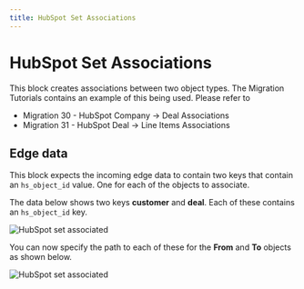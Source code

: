 ```yaml
---
title: HubSpot Set Associations
---
```


# HubSpot Set Associations

This block creates associations between two object types. 
The Migration Tutorials contains an example of this being used. 
Please refer to 

- Migration 30 - HubSpot Company -> Deal Associations
- Migration 31 - HubSpot Deal -> Line Items Associations

## Edge data
This block expects the incoming edge data to contain two keys that contain an `hs_object_id` value. One for each of the objects to associate.

The data below shows two keys **customer** and **deal**. Each of these contains an `hs_object_id` key.

![HubSpot set associated](hubspot-set-associations-data.png#width=400)

You can now specify the path to each of these for the **From** and **To** objects as shown below.

![HubSpot set associated](hubspot-set-associations.png#width=300)



